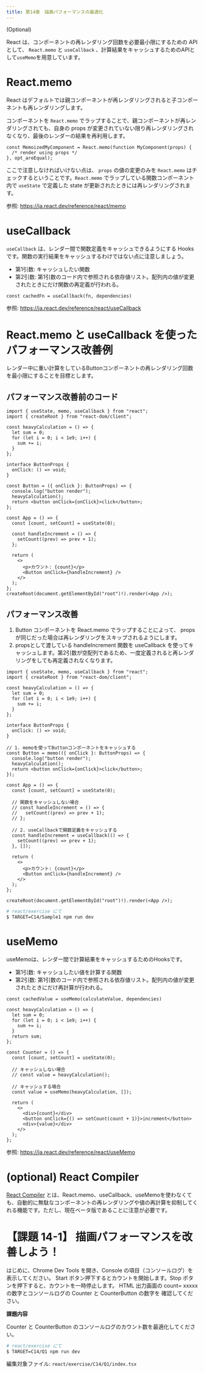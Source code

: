 ```yaml
---
title: 第14章　描画パフォーマンスの最適化
---
```


(Optional)

React は、コンポーネントの再レンダリング回数を必要最小限にするための API として、 `React.memo` と `useCallback` 、計算結果をキャッシュするためのAPIとして`useMemo`を用意しています。

# React.memo

React はデフォルトでは親コンポーネントが再レンダリングされると子コンポーネントも再レンダリングします。

コンポーネントを `React.memo` でラップすることで、親コンポーネントが再レンダリングされても、自身の props が変更されていない限り再レンダリングされなくなり、最後のレンダーの結果を再利用します。

```tsx
const MemoizedMyComponent = React.memo(function MyComponent(props) {
  /* render using props */
}, opt_areEqual);
```

ここで注意しなければいけない点は、 `props` の値の変更のみを `React.memo` はチェックするということです。`React.memo` でラップしている関数コンポーネント内で `useState` で定義した state が更新されたときには再レンダリングされます。

参照: https://ja.react.dev/reference/react/memo

# useCallback

`useCallback` は、レンダー間で関数定義をキャッシュできるようにする Hooks です。関数の実行結果をキャッシュするわけではない点に注意しましょう。

- 第1引数: キャッシュしたい関数
- 第2引数: 第1引数のコード内で参照される依存値リスト。配列内の値が変更されたときにだけ関数の再定義が行われる。

```tsx
const cachedFn = useCallback(fn, dependencies)
```

参照: https://ja.react.dev/reference/react/useCallback

# React.memo と useCallback を使ったパフォーマンス改善例

レンダー中に重い計算をしているButtonコンポーネントの再レンダリング回数を最小限にすることを目標とします。

## パフォーマンス改善前のコード

```tsx
import { useState, memo, useCallback } from "react";
import { createRoot } from "react-dom/client";

const heavyCalculation = () => {
  let sum = 0;
  for (let i = 0; i < 1e9; i++) {
    sum += i;
  }
};

interface ButtonProps {
  onClick: () => void;
}

const Button = ({ onClick }: ButtonProps) => {
  console.log("button render");
  heavyCalculation();
  return <button onClick={onClick}>click</button>;
};

const App = () => {
  const [count, setCount] = useState(0);

  const handleIncrement = () => {
    setCount((prev) => prev + 1);
  };

  return (
    <>
      <p>カウント: {count}</p>
      <Button onClick={handleIncrement} />
    </>
  );
};
createRoot(document.getElementById("root")!).render(<App />);
```

## パフォーマンス改善

1. Button コンポーネントを React.memo でラップすることによって、 props が同じだった場合は再レンダリングをスキップされるようにします。
2. propsとして渡している handleIncrement 関数を useCallback を使ってキャッシュします。第2引数が空配列であるため、一度定義されると再レンダリングをしても再定義されなくなります。

```tsx
import { useState, memo, useCallback } from "react";
import { createRoot } from "react-dom/client";

const heavyCalculation = () => {
  let sum = 0;
  for (let i = 0; i < 1e9; i++) {
    sum += i;
  }
};

interface ButtonProps {
  onClick: () => void;
}

// 1. memoを使ってButtonコンポーネントをキャッシュする
const Button = memo(({ onClick }: ButtonProps) => {
  console.log("button render");
  heavyCalculation();
  return <button onClick={onClick}>click</button>;
});

const App = () => {
  const [count, setCount] = useState(0);

  // 関数をキャッシュしない場合
  // const handleIncrement = () => {
  //   setCount((prev) => prev + 1);
  // };

  // 2. useCallbackで関数定義をキャッシュする
  const handleIncrement = useCallback(() => {
    setCount((prev) => prev + 1);
  }, []);

  return (
    <>
      <p>カウント: {count}</p>
      <Button onClick={handleIncrement} />
    </>
  );
};

createRoot(document.getElementById("root")!).render(<App />);
```

```bash
# react/exercise にて
$ TARGET=C14/Sample1 npm run dev
```

# useMemo

useMemoは、レンダー間で計算結果をキャッシュするためのHooksです。

- 第1引数: キャッシュしたい値を計算する関数
- 第2引数: 第1引数のコード内で参照される依存値リスト。配列内の値が変更されたときにだけ再計算が行われる。

```tsx
const cachedValue = useMemo(calculateValue, dependencies)
```

```tsx
const heavyCalculation = () => {
  let sum = 0;
  for (let i = 0; i < 1e9; i++) {
    sum += i;
  }
  return sum;
};

const Counter = () => {
  const [count, setCount] = useState(0);

  // キャッシュしない場合
  // const value = heavyCalculation();

  // キャッシュする場合
  const value = useMemo(heavyCalculation, []);

  return (
    <>
      <div>{count}</div>
      <button onClick={() => setCount(count + 1)}>increment</button>
      <div>{value}</div>
    </>
  );
};
```

参照: https://ja.react.dev/reference/react/useMemo

# (optional) React Compiler

[React Compiler](https://ja.react.dev/learn/react-compiler) とは、React.memo、useCallback、useMemoを使わなくても、自動的に無駄なコンポーネントの再レンダリングや値の再計算を抑制してくれる機能です。ただし、現在ベータ版であることに注意が必要です。

# 【課題 14-1】 描画パフォーマンスを改善しよう！

はじめに、Chrome Dev Tools を開き、Console の項目（コンソールログ）を表示してください。
Start ボタン押下するとカウントを開始します。Stop ボタンを押下すると、カウントを一時停止します。
HTML 出力画面の count= xxxxx の数字とコンソールログの Counter と CounterButton の数字を
確認してください。

**課題内容**

Counter と CounterButton のコンソールログのカウント数を最適化してください。

```bash
# react/exercise にて
$ TARGET=C14/Q1 npm run dev
```

編集対象ファイル: `react/exercise/C14/Q1/index.tsx`
